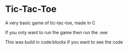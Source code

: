 # Tic-Tac-Toe
A very basic game of tic-tac-toe, made in C

If you only want to run the game then run the .exe

This was build in code:blocks if you want to see the code
